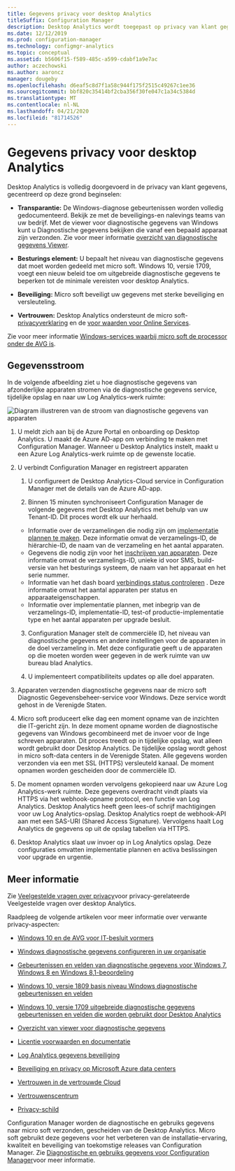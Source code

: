 ```yaml
---
title: Gegevens privacy voor desktop Analytics
titleSuffix: Configuration Manager
description: Desktop Analytics wordt toegepast op privacy van klant gegevens
ms.date: 12/12/2019
ms.prod: configuration-manager
ms.technology: configmgr-analytics
ms.topic: conceptual
ms.assetid: b5606f15-f589-485c-a599-cdabf1a9e7ac
author: aczechowski
ms.author: aaroncz
manager: dougeby
ms.openlocfilehash: d6eaf5c8d7f1a58c944f175f2515c49267c1ee36
ms.sourcegitcommit: bbf820c35414bf2cba356f30fe047c1a34c5384d
ms.translationtype: MT
ms.contentlocale: nl-NL
ms.lasthandoff: 04/21/2020
ms.locfileid: "81714526"
---
```

# <a name="desktop-analytics-data-privacy"></a>Gegevens privacy voor desktop Analytics

Desktop Analytics is volledig doorgevoerd in de privacy van klant gegevens, gecentreerd op deze grond beginselen:

- **Transparantie:** De Windows-diagnose gebeurtenissen worden volledig gedocumenteerd. Bekijk ze met de beveiligings-en nalevings teams van uw bedrijf. Met de viewer voor diagnostische gegevens van Windows kunt u Diagnostische gegevens bekijken die vanaf een bepaald apparaat zijn verzonden. Zie voor meer informatie [overzicht van diagnostische gegevens Viewer](https://docs.microsoft.com/windows/configuration/diagnostic-data-viewer-overview).  

- **Besturings element:** U bepaalt het niveau van diagnostische gegevens dat moet worden gedeeld met micro soft. Windows 10, versie 1709, voegt een nieuw beleid toe om uitgebreide diagnostische gegevens te beperken tot de minimale vereisten voor desktop Analytics.  

- **Beveiliging:** Micro soft beveiligt uw gegevens met sterke beveiliging en versleuteling.  

- **Vertrouwen:** Desktop Analytics ondersteunt de micro soft- [privacyverklaring](https://privacy.microsoft.com/privacystatement) en de [voor waarden voor Online Services](https://www.microsoftvolumelicensing.com/DocumentSearch.aspx?Mode=3&DocumentTypeId=46).  

Zie voor meer informatie [Windows-services waarbij micro soft de processor onder de AVG is](https://docs.microsoft.com/windows/privacy/gdpr-it-guidance#windows-services-where-microsoft-is-the-processor-under-the-gdpr).<!-- 5353168 -->

## <a name="data-flow"></a>Gegevensstroom

In de volgende afbeelding ziet u hoe diagnostische gegevens van afzonderlijke apparaten stromen via de diagnostische gegevens service, tijdelijke opslag en naar uw Log Analytics-werk ruimte:

![Diagram illustreren van de stroom van diagnostische gegevens van apparaten](media/da-data-flow.png)

1. U meldt zich aan bij de Azure Portal en onboarding op Desktop Analytics. U maakt de Azure AD-app om verbinding te maken met Configuration Manager. Wanneer u Desktop Analytics instelt, maakt u een Azure Log Analytics-werk ruimte op de gewenste locatie.  

2. U verbindt Configuration Manager en registreert apparaten  

    1. U configureert de Desktop Analytics-Cloud service in Configuration Manager met de details van de Azure AD-app.  

    2. Binnen 15 minuten synchroniseert Configuration Manager de volgende gegevens met Desktop Analytics met behulp van uw Tenant-ID. Dit proces wordt elk uur herhaald.

      - Informatie over de verzamelingen die nodig zijn om [implementatie plannen te maken](create-deployment-plans.md). Deze informatie omvat de verzamelings-ID, de hiërarchie-ID, de naam van de verzameling en het aantal apparaten. 
      - Gegevens die nodig zijn voor het [inschrijven van apparaten](enroll-devices.md). Deze informatie omvat de verzamelings-ID, unieke id voor SMS, build-versie van het besturings systeem, de naam van het apparaat en het serie nummer.
      - Informatie van het dash board [verbindings status controleren](monitor-connection-health.md) . Deze informatie omvat het aantal apparaten per status en apparaateigenschappen.
      - Informatie over implementatie plannen, met inbegrip van de verzamelings-ID, implementatie-ID, test-of productie-implementatie type en het aantal apparaten per upgrade besluit.

    3. Configuration Manager stelt de commerciële ID, het niveau van diagnostische gegevens en andere instellingen voor de apparaten in de doel verzameling in. Met deze configuratie geeft u de apparaten op die moeten worden weer gegeven in de werk ruimte van uw bureau blad Analytics.  

    4. U implementeert compatibiliteits updates op alle doel apparaten.  

3. Apparaten verzenden diagnostische gegevens naar de micro soft Diagnostic Gegevensbeheer-service voor Windows. Deze service wordt gehost in de Verenigde Staten.  

4. Micro soft produceert elke dag een moment opname van de inzichten die IT-gericht zijn. In deze moment opname worden de diagnostische gegevens van Windows gecombineerd met de invoer voor de Inge schreven apparaten. Dit proces treedt op in tijdelijke opslag, wat alleen wordt gebruikt door Desktop Analytics. De tijdelijke opslag wordt gehost in micro soft-data centers in de Verenigde Staten. Alle gegevens worden verzonden via een met SSL (HTTPS) versleuteld kanaal. De moment opnamen worden gescheiden door de commerciële ID.  

5. De moment opnamen worden vervolgens gekopieerd naar uw Azure Log Analytics-werk ruimte. Deze gegevens overdracht vindt plaats via HTTPS via het webhook-opname protocol, een functie van Log Analytics. Desktop Analytics heeft geen lees-of schrijf machtigingen voor uw Log Analytics-opslag. Desktop Analytics roept de webhook-API aan met een SAS-URI (Shared Access Signature). Vervolgens haalt Log Analytics de gegevens op uit de opslag tabellen via HTTPS.

6. Desktop Analytics slaat uw invoer op in Log Analytics opslag. Deze configuraties omvatten implementatie plannen en activa beslissingen voor upgrade en urgentie.  

## <a name="other-resources"></a>Meer informatie

Zie [Veelgestelde vragen over privacy](faq.md#privacy)voor privacy-gerelateerde Veelgestelde vragen over desktop Analytics.

Raadpleeg de volgende artikelen voor meer informatie over verwante privacy-aspecten:

- [Windows 10 en de AVG voor IT-besluit vormers](https://docs.microsoft.com/windows/privacy/gdpr-it-guidance)  

- [Windows diagnostische gegevens configureren in uw organisatie](https://docs.microsoft.com/windows/privacy/configure-windows-diagnostic-data-in-your-organization)  

- [Gebeurtenissen en velden van diagnostische gegevens voor Windows 7, Windows 8 en Windows 8,1-beoordeling](https://docs.microsoft.com/previous-versions/windows/it-pro/windows-8.1-and-8/appraiser-diagnostic-data-events-and-fields)  

- [Windows 10, versie 1809 basis niveau Windows diagnostische gebeurtenissen en velden](https://docs.microsoft.com/windows/privacy/basic-level-windows-diagnostic-events-and-fields-1809)  

- [Windows 10, versie 1709 uitgebreide diagnostische gegevens gebeurtenissen en velden die worden gebruikt door Desktop Analytics](https://docs.microsoft.com/windows/privacy/enhanced-diagnostic-data-windows-analytics-events-and-fields)  

- [Overzicht van viewer voor diagnostische gegevens](https://docs.microsoft.com/windows/privacy/diagnostic-data-viewer-overview)  

- [Licentie voorwaarden en documentatie](https://www.microsoftvolumelicensing.com/DocumentSearch.aspx?Mode=3&DocumentTypeId=31)  

- [Log Analytics gegevens beveiliging](https://docs.microsoft.com/azure/azure-monitor/platform/data-security)

- [Beveiliging en privacy op Microsoft Azure data centers](https://azure.microsoft.com/global-infrastructure/)  

- [Vertrouwen in de vertrouwde Cloud](https://azure.microsoft.com/overview/trusted-cloud/)  

- [Vertrouwenscentrum](https://www.microsoft.com/trustcenter)  

- [Privacy-schild](https://www.privacyshield.gov/)  

Configuration Manager worden de diagnostische en gebruiks gegevens naar micro soft verzonden, gescheiden van de Desktop Analytics. Micro soft gebruikt deze gegevens voor het verbeteren van de installatie-ervaring, kwaliteit en beveiliging van toekomstige releases van Configuration Manager. Zie [Diagnostische en gebruiks gegevens voor Configuration Manager](../core/plan-design/diagnostics/diagnostics-and-usage-data.md)voor meer informatie.
